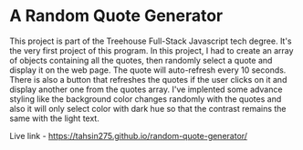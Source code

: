 # A Random Quote Generator

This project is part of the Treehouse Full-Stack Javascript tech degree. It's the very first project of this program. In this project, I had to create an array of objects containing all the quotes, then randomly select a quote and display it on the web page. The quote will auto-refresh every 10 seconds. There is also a button that refreshes the quotes if the user clicks on it and display another one from the quotes array.
I've implented some advance styling like the background color changes randomly with the quotes and also it will only select color with dark hue so that the contrast remains the same with the light text.

Live link - <link>https://tahsin275.github.io/random-quote-generator/</link>
